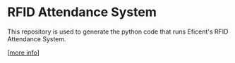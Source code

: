 RFID Attendance System
======================

This repository is used to generate the python code that runs Eficent's RFID
Attendance System.

[[more info](https://www.eficent.com/product)]
